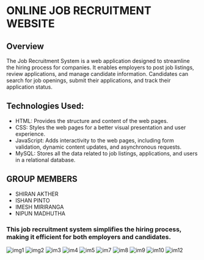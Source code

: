 # ONLINE JOB RECRUITMENT WEBSITE

## Overview
The Job Recruitment System is a web application designed to streamline the hiring process for companies. It enables employers to post job listings, review applications, and manage candidate information. Candidates can search for job openings, submit their applications, and track their application status.

## Technologies Used:

  -  HTML: Provides the structure and content of the web pages.
  - CSS: Styles the web pages for a better visual presentation and user experience.
  - JavaScript: Adds interactivity to the web pages, including form validation, dynamic content updates, and asynchronous requests.
  - MySQL: Stores all the data related to job listings, applications, and users in a relational database.

## GROUP MEMBERS
- SHIRAN AKTHER 
- ISHAN PINTO 
- IMESH MIRIRANGA
- NIPUN MADHUTHA

### This job recruitment system simplifies the hiring process, making it efficient for both employers and candidates.
  
![img1](https://github.com/Shiranakther/Complete-job-recruitment-site/assets/127624730/315dede4-264f-42d5-8f16-bf1c614e0dfb)
![img2](https://github.com/Shiranakther/Complete-job-recruitment-site/assets/127624730/2539b4cd-8f1c-497d-bbce-245464153cc2)
![im3](https://github.com/Shiranakther/Complete-job-recruitment-site/assets/127624730/1b0687be-f395-4250-8a50-a71c85f4180f)
![im4](https://github.com/Shiranakther/Complete-job-recruitment-site/assets/127624730/6e43aff9-f380-4f47-89e4-d46501e92c0e)
![im5](https://github.com/Shiranakther/Complete-job-recruitment-site/assets/127624730/5de4ea59-0662-43d2-b6f6-3ea60cd97edf)
![im7](https://github.com/Shiranakther/Complete-job-recruitment-site/assets/127624730/de5c7ca7-aed9-4bb5-817b-5c48d165596c)
![im8](https://github.com/Shiranakther/Complete-job-recruitment-site/assets/127624730/9bb74f3c-866e-40f0-aa6a-db137d5f5716)
![im9](https://github.com/Shiranakther/Complete-job-recruitment-site/assets/127624730/0954b0a8-4196-4d5a-a6e8-c3dec9496c46)
![im10](https://github.com/Shiranakther/Complete-job-recruitment-site/assets/127624730/a1538d08-3b4d-4cf1-8a26-2a86eef104e8)
![im12](https://github.com/Shiranakther/Complete-job-recruitment-site/assets/127624730/33239d59-2243-4b77-95c0-08289ddf2497)
